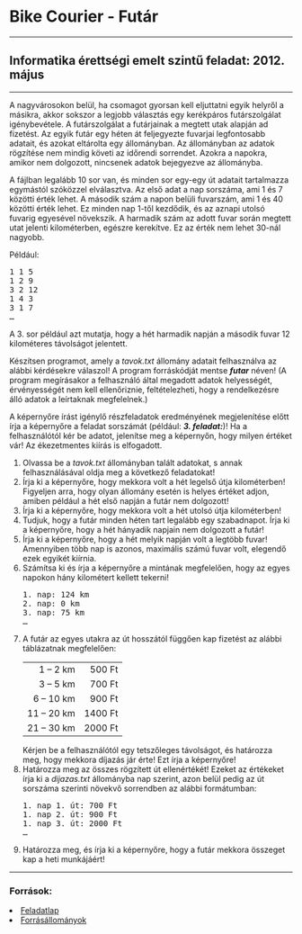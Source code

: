 # Bike Courier - Futár
<hr />
<h2>Informatika érettségi emelt szintű feladat: 2012. május</h2>
<hr />
<p>A nagyvárosokon belül, ha csomagot gyorsan kell eljuttatni egyik helyről a másikra, akkor sokszor a legjobb választás egy kerékpáros futárszolgálat igénybevétele. A futárszolgálat a futárjainak a megtett utak alapján ad fizetést. Az egyik futár egy héten át feljegyezte fuvarjai legfontosabb adatait, és azokat eltárolta egy állományban. Az állományban az adatok rögzítése nem mindig követi az időrendi sorrendet. Azokra a napokra, amikor nem dolgozott, nincsenek adatok bejegyezve az állományba.</p>
<p>A fájlban legalább 10 sor van, és minden sor egy-egy út adatait tartalmazza egymástól szóközzel elválasztva. Az első adat a nap sorszáma, ami 1 és 7 közötti érték lehet. A második szám a napon belüli fuvarszám, ami 1 és 40 közötti érték lehet. Ez minden nap 1-től kezdődik, és az aznapi utolsó fuvarig egyesével növekszik. A harmadik szám az adott fuvar során megtett utat jelenti kilométerben, egészre kerekítve. Ez az érték nem lehet 30-nál nagyobb.</p>
<p>Például:</p>
<pre>
1 1 5
1 2 9
3 2 12
1 4 3
3 1 7
…
</pre>
<p>A 3. sor például azt mutatja, hogy a hét harmadik napján a második fuvar 12 kilométeres távolságot jelentett.</p>
<p>Készítsen programot, amely a <i>tavok.txt</i> állomány adatait felhasználva az alábbi kérdésekre válaszol! A program forráskódját mentse <i><b>futar</b></i> néven! (A program megírásakor a felhasználó által megadott adatok helyességét, érvényességét nem kell ellenőriznie, feltételezheti, hogy a rendelkezésre álló adatok a leírtaknak megfelelnek.)</p>
<p>A képernyőre írást igénylő részfeladatok eredményének megjelenítése előtt írja a képernyőre a feladat sorszámát (például: <i><b>3. feladat:</b></i>)! Ha a felhasználótól kér be adatot, jelenítse meg a képernyőn, hogy milyen értéket vár! Az ékezetmentes kiírás is elfogadott.</p>
<ol>
<li>Olvassa be a <i>tavok.txt</i> állományban talált adatokat, s annak felhasználásával oldja meg a következő feladatokat!</li> 
<li>Írja ki a képernyőre, hogy mekkora volt a hét legelső útja kilométerben! Figyeljen arra, hogy olyan állomány esetén is helyes értéket adjon, amiben például a hét első napján a futár nem dolgozott!</li>
<li>Írja ki a képernyőre, hogy mekkora volt a hét utolsó útja kilométerben!</li>
<li>Tudjuk, hogy a futár minden héten tart legalább egy szabadnapot. Írja ki a képernyőre, hogy a hét hányadik napjain nem dolgozott a futár!</li>
<li>Írja ki a képernyőre, hogy a hét melyik napján volt a legtöbb fuvar! Amennyiben több nap is azonos, maximális számú fuvar volt, elegendő ezek egyikét kiírnia.</li>
<li>Számítsa ki és írja a képernyőre a mintának megfelelően, hogy az egyes napokon hány kilométert kellett tekerni! <br>
<pre>
1. nap: 124 km
2. nap: 0 km
3. nap: 75 km
…
</pre></li>
<li>A futár az egyes utakra az út hosszától függően kap fizetést az alábbi táblázatnak megfelelően:
<table>
<tr><td align="right">1 – 2 km</td><td align="right">500 Ft</td></tr>
<tr><td align="right">3 – 5 km</td><td align="right">700 Ft</td></tr>
<tr><td align="right">6 – 10 km</td><td align="right">900 Ft</td></tr>
<tr><td align="right">11 – 20 km</td><td align="right">1400 Ft</td></tr>
<tr><td align="right">21 – 30 km</td><td align="right">2000 Ft</td></tr>
</table>
Kérjen be a felhasználótól egy tetszőleges távolságot, és határozza meg, hogy mekkora díjazás jár érte! Ezt írja a képernyőre!
</li>
<li>Határozza meg az összes rögzített út ellenértékét! Ezeket az értékeket írja ki a <i>dijazas.txt</i> állományba nap szerint, azon belül pedig az út sorszáma szerinti növekvő sorrendben az alábbi formátumban: <br />
<pre>
1. nap 1. út: 700 Ft
1. nap 2. út: 900 Ft
1. nap 3. út: 2000 Ft
…
</pre></li>
<li>Határozza meg, és írja ki a képernyőre, hogy a futár mekkora összeget kap a heti munkájáért!</li>
</ol>
<hr>
<h3>Források:</h3>
<li><a href="https://www.oktatas.hu/pub_bin/dload/kozoktatas/erettsegi/feladatok2012tavasz/emelt/e_inf_12maj_fl.pdf">Feladatlap</a>
<li><a href="https://www.oktatas.hu/pub_bin/dload/kozoktatas/erettsegi/feladatok2012tavasz/emelt/e_inffor_12maj_fl.zip">Forrásállományok</a>